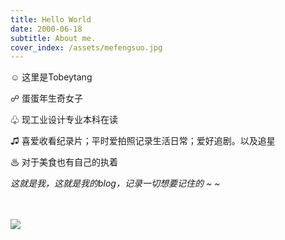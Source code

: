 ```yaml
---
title: Hello World
date: 2000-06-18
subtitle: About me.
cover_index: /assets/mefengsuo.jpg
---
```


☺ 这里是Tobeytang

☍ 蛋蛋年生奇女子

♧ 现工业设计专业本科在读

♫ 喜爱收看纪录片；平时爱拍照记录生活日常；爱好追剧。以及追星

♨ 对于美食也有自己的执着


*这就是我，这就是我的blog，记录一切想要记住的 ~ ~*

<br>
<br>
<img src="/assets/me1--.jpg">